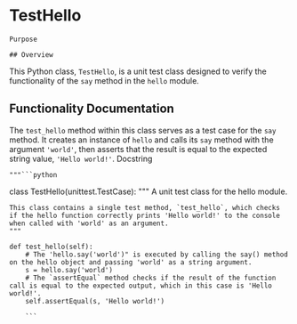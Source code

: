 # TestHello

    Purpose

    ## Overview

This Python class, `TestHello`, is a unit test class designed to verify the functionality of the `say` method in the `hello` module.

## Functionality Documentation

The `test_hello` method within this class serves as a test case for the `say` method. It creates an instance of `hello` and calls its `say` method with the argument `'world'`, then asserts that the result is equal to the expected string value, `'Hello world!'`.
    Docstring

    """```python
class TestHello(unittest.TestCase):
    """
    A unit test class for the hello module.

    This class contains a single test method, `test_hello`, which checks if the hello function correctly prints 'Hello world!' to the console when called with 'world' as an argument.
    """

    def test_hello(self):
        # The 'hello.say('world')" is executed by calling the say() method on the hello object and passing 'world' as a string argument.
        s = hello.say('world')
        # The `assertEqual` method checks if the result of the function call is equal to the expected output, which in this case is 'Hello world!'.
        self.assertEqual(s, 'Hello world!')
```"""
    ```